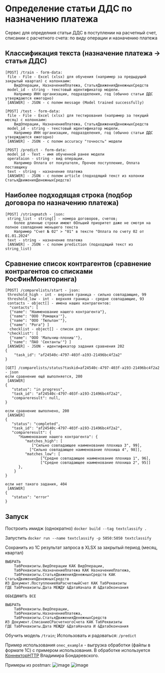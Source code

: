 # Определение статьи ДДС по назначению платежа

Сервис для определния статьи ДДС в поступлении на расчетный счет, списании с расчетного счета: по виду операции и назначению платежа

## Классификация текста (назначение платежа -> статья ДДС)

```
[POST] /train - form-data:
 file - File - Excel (xlsx) для обучения (например за предыдущий закрытый квартал) с колонкаим:
    ВидОперации, НазначениеПлатежа, СтатьяДвиженияДенежныхСредств
 model_id - string - текстовый идентификатор модели.
    Например ИНН организации, подразделения, год (обычно статьи ДДС утверждаются ежегодно)
 [ANSWER] - JSON - с полем message (Model trained successfully)

[POST] /test - form-data:
 file - File - Excel (xlsx) для тестирования (например за текущий месяц) с колонкаим:
    ВидОперации, НазначениеПлатежа, СтатьяДвиженияДенежныхСредств
 model_id - string - текстовый идентификатор модели.
    Например ИНН организации, подразделения, год (обычно статьи ДДС утверждаются ежегодно)
 [ANSWER] - JSON - с полем accuracy "точность" модели

[POST] /predict - form-data:
 model_id - Text - имя обученной ранее модели
 operataion - string - вид операции.
    Например Оплата от покупателя, Прочее поступление, Оплата поставщику
 text - string - назначение платежа
 [ANSWER] - JSON - с полем article (подходящий текст из колонки СтатьяДвиженияДенежныхСредств)
```

## Наиболее подходящая строка (подбор договора по назначению платежа)

```
[POST] /stringmatch - json:
 string_list - string[] - номера договоров, счетов;
    более длинные строки имеют бОльший приоритет даже не смотря на полное совпадение меньшего текста
	Например "Счет № 02" > "01" в тексте "Оплата по счету 02 от 01.01.2024"
 text - string - назначение платежа
 [ANSWER] - JSON - с полем prediction (подходящий текст из string_list)
```

## Сравнение список контрагентов (сравнение контрагентов со списками РосФинМониторинга)

```
[POST] /comparelists/start - json:
 threshold_high - int - верхняя граница - сильно совпадающие, 99
 threshold_low - int - верхняя граница - средне совпадающие, 93
 contacts - object[] - имена наших контрагентов:
  "contacts": [
  {"name": "Наименование нашего контрагента"},
  {"name": "ООО 'Ромашка'"},
  {"name": "ООО 'Тюльпан'"},
  {"name": "Рога"} ]
  checklist - object[] - список для сверки:
 "checklist": [
  {"name": "ООО 'Мальчиш-плохиш'"},
  {"name": "ПАО 'Сектанты'"} ]
 [ANSWER] - JSON - идентификатор задания сравнения 202
{
    "task_id": "af24540c-4797-403f-a193-21496bc4f2a2"
}

[GET] /comparelists/status?taskid=af24540c-4797-403f-a193-21496bc4f2a2 - json
если сравнение ещё выполняется, 200
 [ANSWER]
{
   "status": "in progress",
   "task_id": "af24540c-4797-403f-a193-21496bc4f2a2",
   "compareresult": null,
}

если сравнение выполнено, 200
 [ANSWER]
{
   "status": "completed",
   "task_id": "af24540c-4797-403f-a193-21496bc4f2a2",
   "compareresult": {
      "Наименование нашего контрагента": {
         "matches_high": [
            ["Сильно совпадающее наименование плохиша 3", 99],
	   	   ["Сильно совпадающее наименование плохиша 4", 98]],
         "matches_low": [
				["Средне совпадающее наименование плохиша 1", 96],
				["Средне совпадающее наименование плохиша 2", 95]]
      },
	}
}

если нет такого задания, 404
 [ANSWER]
{
   "status": "error"
}
```

## Запуск

Построить имидж (однократно)
`docker build --tag textclassify .`

Запустить
`docker run --name textclassify -p 5050:5050 textclassify`

Сохранить из 1С результат запроса в XLSX за закрытый период (месяц, квартал)
```
ВЫБРАТЬ
	ТабРеквизиты.ВидОперации КАК ВидОперации,
	ТабРеквизиты.НазначениеПлатежа КАК НазначениеПлатежа,
	ТабРеквизиты.СтатьяДвиженияДенежныхСредств КАК СтатьяДвиженияДенежныхСредств
ИЗ Документ.ПоступлениеНаРасчетныйСчет КАК ТабРеквизиты
ГДЕ ТабРеквизиты.Дата МЕЖДУ &ДатаНачала И &ДатаОкончания

ОБЪЕДИНИТЬ ВСЕ

ВЫБРАТЬ
	ТабРеквизиты.ВидОперации,
	ТабРеквизиты.НазначениеПлатежа,
	ТабРеквизиты.СтатьяДвиженияДенежныхСредств
ИЗ Документ.СписаниеСРасчетногоСчета КАК ТабРеквизиты
ГДЕ ТабРеквизиты.Дата МЕЖДУ &ДатаНачала И &ДатаОкончания
```

Обучить модель `/train`; Использовать и радоваться: `/predict`

Пример использования `onec_example` - выгрузка обработки (файлы в формате 1С) с примером использования.
В обработке используется [КоннекторHTTP](https://github.com/vbondarevsky/Connector) Владимира Бондаревского.

Примеры из postman:
![image](https://github.com/ilya2184/TextClassify/assets/14931660/8a93ec21-f530-43df-aa5b-7fa0faf20768)
![image](https://github.com/ilya2184/TextClassify/assets/14931660/180340a6-035f-4896-b7e8-fc84ad98605e)

